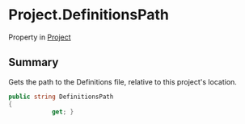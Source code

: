 # Project.DefinitionsPath

Property in [Project](/docs/api/csharp/yarn.compiler.project.md)

## Summary


Gets the path to the Definitions file, relative to this project's
location.


```csharp
public string DefinitionsPath
{
            get; }
```

